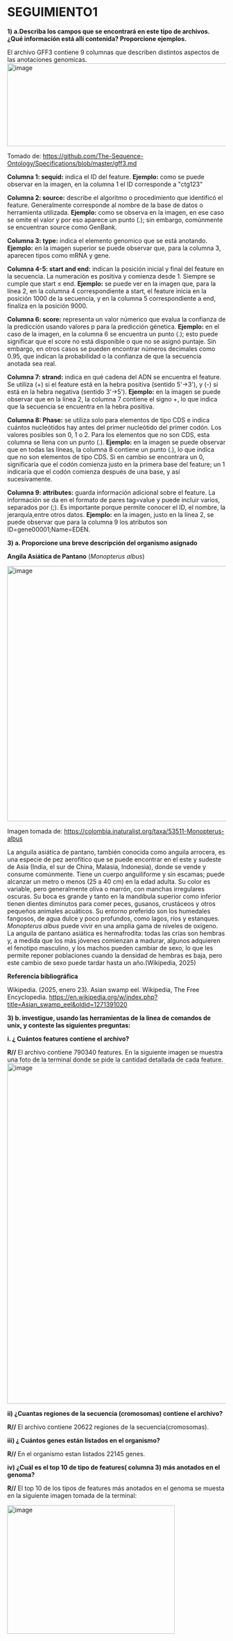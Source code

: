 # SEGUIMIENTO1

**1) a.Describa los campos que se encontrará en este tipo de archivos. ¿Qué información está allí contenida? Proporcione ejemplos.**

El archivo GFF3 contiene 9 columnas que describen distintos aspectos de las anotaciones genomicas.
<img width="910" height="191" alt="image" src="https://github.com/user-attachments/assets/b6ff13f4-15e8-4361-9ffa-d5261161e523" />

Tomado de: https://github.com/The-Sequence-Ontology/Specifications/blob/master/gff3.md


   **Columna 1: sequid:** indica el ID del feature.
   **Ejemplo:** como se puede observar en la imagen, en la columna 1 el ID corresponde a "ctg123"
   
   **Columna 2: source:** describe el algoritmo o procedimiento que identificó el feature. Generalmente corresponde al nombre de la base de datos o herramienta utilizada.
   **Ejemplo:**  como se observa en la imagen, en ese caso se omite el valor y por eso aparece un punto (.); sin embargo, comúnmente se encuentran source como GenBank.
   
   **Columna 3: type:** indica el elemento genomico que se está anotando. 
   **Ejemplo:** en la imagen superior se puede observar que, para la columna 3, aparecen tipos como mRNA y gene.
   
  **Columna 4-5: start and end:** indican la posición inicial y final del feature en la secuencia. La numeración es positiva y comienza desde 1. Siempre se cumple que start ≤ end.
  **Ejemplo:** se puede ver en la imagen que, para la línea 2, en la columna 4 correspondiente a start, el feature inicia en la posición 1000 de la secuencia, y en la columna 5 correspondiente a end, finaliza en     la posición 9000.
  
   **Columna 6: score:** representa un valor númerico que evalua la confianza de la predicción usando valores p para la predicción génetica.
   **Ejemplo:** en el caso de la imagen, en la columna 6 se encuentra un punto (.); esto puede significar que el score no está disponible o que no se asignó puntaje. Sin embargo, en otros casos se pueden             encontrar números decimales como 0.95, que indican la probabilidad o la confianza de que la secuencia anotada sea real.
   
   **Columna 7: strand:** indica en qué cadena del ADN se encuentra el feature. Se utiliza (+) si el feature está en la hebra positiva (sentido 5'→3'), y (-) si está en la hebra negativa (sentido 3'→5').
   **Ejemplo:** en la imagen se puede observar que en la línea 2, la columna 7 contiene el signo +, lo que indica que la secuencia se encuentra en la hebra positiva.
   
   **Columna 8: Phase:** se utiliza solo para elementos de tipo CDS e indica cuántos nucleótidos hay antes del primer nucleótido del primer codón. Los valores posibles son 0, 1 o 2. Para los elementos que no son     CDS, esta columna se llena con un punto (.).
   **Ejemplo:** en la imagen se puede observar que en todas las líneas, la columna 8 contiene un punto (.), lo que indica que no son elementos de tipo CDS. Si en cambio se encontrara un 0, significaría que el         codón comienza justo en la primera base del feature; un 1 indicaría que el codón comienza después de una base, y así sucesivamente.
   
   **Columna 9: attributes:** guarda información adicional sobre el feature. La información se da en el formato de pares tag=value  y puede incluir varios, separados por (;). Es importante porque permite conocer     el ID, el nombre, la jerarquía,entre otros datos.
   **Ejemplo:** en la imagen, justo en la línea 2, se puede observar que para la columna 9 los atributos son ID=gene00001;Name=EDEN.
   
   **3) a. Proporcione una breve descripción del organismo asignado**

   **Angila Asiática de Pantano** (*Monopterus albus*)
   
   <img width="1047" height="588" alt="image" src="https://github.com/user-attachments/assets/45b8e8ab-2630-426a-bcde-0ca23d33e61a" />

   Imagen tomada de: https://colombia.inaturalist.org/taxa/53511-Monopterus-albus
   
La anguila asiática de pantano, también conocida como anguila arrocera, es una especie de pez aerofítico que se puede encontrar en el este y sudeste de Asia (India, el sur de China, Malasia, Indonesia), donde se vende y consume comúnmente. Tiene un cuerpo anguiliforme y sin escamas; puede alcanzar un metro o menos (25 a 40 cm) en la edad adulta. Su color es variable, pero generalmente oliva o marrón, con manchas irregulares oscuras. Su boca es grande y tanto en la mandíbula superior como inferior tienen dientes diminutos para comer peces, gusanos, crustáceos y otros pequeños animales acuáticos. Su entorno preferido son los humedales fangosos, de agua dulce y poco profundos, como lagos, ríos y estanques. *Monopterus albus* puede vivir en una amplia gama de niveles de oxígeno. La anguila de pantano asiática es hermafrodita: todas las crías son hembras y, a medida que los más jóvenes comienzan a madurar, algunos adquieren el fenotipo masculino, y los machos pueden cambiar de sexo, lo que les permite reponer poblaciones cuando la densidad de hembras es baja, pero este cambio de sexo puede tardar hasta un año.(Wikipedia, 2025)

**Referencia bibliográfica**

Wikipedia. (2025, enero 23). Asian swamp eel. Wikipedia, The Free Encyclopedia. https://en.wikipedia.org/w/index.php?title=Asian_swamp_eel&oldid=1271391020

**3) b. investigue, usando las herramientas de la linea de comandos de unix, y conteste las siguientes preguntas:**

**i. ¿ Cuántos features contiene el archivo?**

**R//** El archivo contiene 790340 features. En la siguiente imagen se muestra una foto de la terminal donde se pide la cantidad detallada de cada feature.
<img width="1376" height="784" alt="image" src="https://github.com/user-attachments/assets/726d7fb2-41dc-4894-baa0-61683102a24b" />

**ii) ¿Cuantas regiones de la secuencia (cromosomas) contiene el archivo?**

**R//** El archivo contiene 20622 regiones de la secuencia(cromosomas).

**iii) ¿ Cuántos genes están listados en el organismo?**

**R//** En el organismo estan listados 22145 genes.

**iv) ¿Cuál es el top 10 de tipo de features( columna 3) más anotados en el genoma?**

**R//** El top 10 de los tipos de features más anotados en el genoma se muesta en la siguiente imagen tomada de la terminal:

<img width="386" height="296" alt="image" src="https://github.com/user-attachments/assets/36b2b25b-2076-477a-95ca-0d37048dcc1d" />










   
